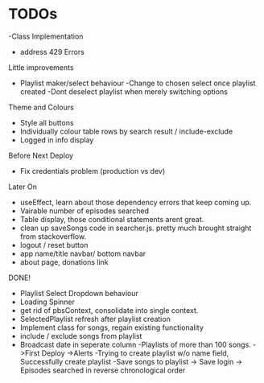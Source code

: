 # TODOs

-Class Implementation

- address 429 Errors

Little improvements

- Playlist maker/select behaviour
  -Change to chosen select once playlist created
  -Dont deselect playlist when merely switching options

Theme and Colours

- Style all buttons
- Individually colour table rows by search result / include-exclude
- Logged in info display

Before Next Deploy

- Fix credentials problem (production vs dev)

Later On

- useEffect, learn about those dependency errors that keep coming up.
- Vairable number of episodes searched
- Table display, those conditional statements arent great.
- clean up saveSongs code in searcher.js. pretty much brought straight from stackoverflow.
- logout / reset button
- app name/title navbar/ bottom navbar
- about page, donations link

DONE!

- Playlist Select Dropdown behaviour
- Loading Spinner
- get rid of pbsContext, consolidate into single context.
- SelectedPlaylist refresh after playlist creation
- Implement class for songs, regain existing functionality
- include / exclude songs from playlist
- Broadcast date in seperate column
  -Playlists of more than 100 songs.
  ->First Deploy
  ->Alerts
  -Trying to create playlist w/o name field, Successfully create playlist
  -Save songs to playlist
  -> Save login
  -> Episodes searched in reverse chronological order
